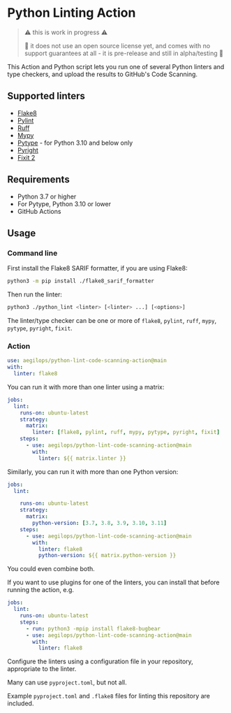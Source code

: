# Python Linting Action

> ⚠️ this is work in progress ⚠️
>
> 🚨 it does not use an open source license yet, and comes with no support guarantees at all - it is pre-release and still in alpha/testing 🚨

This Action and Python script lets you run one of several Python linters and type checkers, and upload the results to GitHub's Code Scanning.

## Supported linters

- [Flake8](https://flake8.pycqa.org/en/latest/)
- [Pylint](https://www.pylint.org/)
- [Ruff](https://beta.ruff.rs/)
- [Mypy](https://mypy.readthedocs.io/en/stable/)
- [Pytype](https://github.com/google/pytype/) - for Python 3.10 and below only
- [Pyright](https://github.com/microsoft/pyright)
- [Fixit 2](https://fixit.readthedocs.io/en/stable/)

## Requirements

- Python 3.7 or higher
- For Pytype, Python 3.10 or lower
- GitHub Actions

## Usage

### Command line

First install the Flake8 SARIF formatter, if you are using Flake8:

```bash
python3 -m pip install ./flake8_sarif_formatter
```

Then run the linter:

```bash
python3 ./python_lint <linter> [<linter> ...] [<options>]
```

The linter/type checker can be one or more of `flake8`, `pylint`, `ruff`, `mypy`, `pytype`, `pyright`, `fixit`.

### Action

```yaml
use: aegilops/python-lint-code-scanning-action@main
with:
  linter: flake8
```

You can run it with more than one linter using a matrix:

```yaml
jobs:
  lint:
    runs-on: ubuntu-latest
    strategy:
      matrix:
        linter: [flake8, pylint, ruff, mypy, pytype, pyright, fixit]
    steps:
      - use: aegilops/python-lint-code-scanning-action@main
        with:
          linter: ${{ matrix.linter }}
```

Similarly, you can run it with more than one Python version:

```yaml
jobs:
  lint:

    runs-on: ubuntu-latest
    strategy:
      matrix:
        python-version: [3.7, 3.8, 3.9, 3.10, 3.11]
    steps:
      - use: aegilops/python-lint-code-scanning-action@main
        with:
          linter: flake8
          python-version: ${{ matrix.python-version }}
```

You could even combine both.

If you want to use plugins for one of the linters, you can install that before running the action, e.g.

```yaml
jobs:
  lint:
    runs-on: ubuntu-latest
    steps:
      - run: python3 -mpip install flake8-bugbear
      - use: aegilops/python-lint-code-scanning-action@main
        with:
          linter: flake8
```

Configure the linters using a configuration file in your repository, appropriate to the linter.

Many can use `pyproject.toml`, but not all.

Example `pyproject.toml` and `.flake8` files for linting this repository are included.
